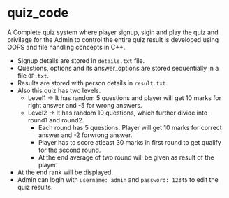 # quiz_code

A Complete quiz system where player signup, sigin and play the quiz and privilage for the Admin to control the entire quiz result is developed using OOPS and file handling concepts in C++.
- Signup details are stored in `details.txt` file.
- Questions, options and its answer_options are stored sequentially in a file `QP.txt`.
- Results are stored with person details in `result.txt`.
- Also this quiz has two levels.
   - Level1 -> It has random 5 questions and player will get 10 marks for right answer and -5 for wrong answers.
   - Level2 -> It has random 10 questions, which further divide into round1 and round2.
      - Each round has 5 questions. Player will get 10 marks for correct answer and -2 forwrong answer.
      - Player has to score atleast 30 marks in first round to get qualify for the second round.
      - At the end average of two round will be given as result of the player.
- At the end rank will be displayed.
- Admin can login with `username: admin` and `password: 12345` to edit the quiz results.
